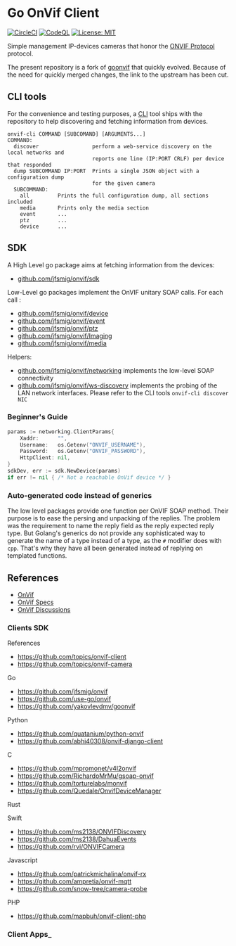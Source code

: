 # Go OnVif Client

[![CircleCI](https://dl.circleci.com/status-badge/img/gh/jfsmig/onvif/tree/master.svg?style=svg)](https://dl.circleci.com/status-badge/redirect/gh/jfsmig/onvif/tree/master)
[![CodeQL](https://github.com/jfsmig/onvif/actions/workflows/codeql.yml/badge.svg)](https://github.com/jfsmig/onvif/actions/workflows/codeql.yml)
[![License: MIT](https://img.shields.io/badge/License-MIT-green.svg)](https://opensource.org/licenses/MIT)

Simple management IP-devices cameras that honor the [ONVIF Protocol](https://www.onvif.org/) protocol.

The present repository is a fork of [goonvif](https://github.com/use-go/goonvif) that quickly evolved. 
Because of the need for quickly merged changes, the link to the upstream has been cut.

## CLI tools

For the convenience and testing purposes, a [CLI](https://en.wikipedia.org/wiki/Command-line_interface) tool ships
with the repository to help discovering and fetching information from devices.

```console
onvif-cli COMMAND [SUBCOMAND] [ARGUMENTS...]
COMMAND:
  discover                 perform a web-service discovery on the local networks and
                           reports one line (IP:PORT CRLF) per device that responded
  dump SUBCOMMAND IP:PORT  Prints a single JSON object with a configuration dump
                           for the given camera
  SUBCOMMAND: 
    all         Prints the full configuration dump, all sections included
    media       Prints only the media section
    event       ...
    ptz         ...
    device      ...
```

## SDK

A High Level go package aims at fetching information from the devices:
- [github.com/jfsmig/onvif/sdk](https://pkg.go.dev/github.com/jfsmig/onvif/sdk)

Low-Level go packages implement the OnVIF unitary SOAP calls. For each call :
- [github.com/jfsmig/onvif/device](https://pkg.go.dev/github.com/jfsmig/onvif/device)
- [github.com/jfsmig/onvif/event](https://pkg.go.dev/github.com/jfsmig/onvif/event)
- [github.com/jfsmig/onvif/ptz](https://pkg.go.dev/github.com/jfsmig/onvif/ptz)
- [github.com/jfsmig/onvif/Imaging](https://pkg.go.dev/github.com/jfsmig/onvif/Imaging)
- [github.com/jfsmig/onvif/media](https://pkg.go.dev/github.com/jfsmig/onvif/media)

Helpers:
- [github.com/jfsmig/onvif/networking](https://pkg.go.dev/github.com/jfsmig/onvif/networking)
  implements the low-level SOAP connectivity
- [github.com/jfsmig/onvif/ws-discovery](https://pkg.go.dev/github.com/jfsmig/onvif/ws-discovery)
  implements the probing of the LAN network interfaces. Please refer to the CLI tools `onvif-cli discover NIC`

### Beginner's Guide

```go
params := networking.ClientParams{
    Xaddr:      "",
    Username:   os.Getenv("ONVIF_USERNAME"),
    Password:   os.Getenv("ONVIF_PASSWORD"),
    HttpClient: nil,
}
sdkDev, err := sdk.NewDevice(params)
if err != nil { /* Not a reachable OnVif device */ }
```

### Auto-generated code instead of generics

The low level packages provide one function per OnVIF SOAP method.
Their purpose is to ease the persing and unpacking of the replies.
The problem was the requirement to name the reply field as the reply expected reply type.
But Golang's generics do not provide any sophisticated way to generate the name of a type instead of a type, as the
`#` modifier does with `cpp`. That's why they have all been generated instead of replying on templated functions.

## References

* [OnVif](https://onvif.org)
* [OnVif Specs](https://github.com/onvif/specs)
* [OnVif Discussions](https://github.com/onvif/specs/discussions)

### Clients SDK

References
  * https://github.com/topics/onvif-client
  * https://github.com/topics/onvif-camera

Go
  * https://github.com/jfsmig/onvif
  * https://github.com/use-go/onvif
  * https://github.com/yakovlevdmv/goonvif

Python
  * https://github.com/quatanium/python-onvif
  * https://github.com/abhi40308/onvif-django-client

C
  * https://github.com/mpromonet/v4l2onvif
  * https://github.com/RichardoMrMu/gsoap-onvif
  * https://github.com/torturelabs/monvif
  * https://github.com/Quedale/OnvifDeviceManager

Rust

Swift
  * https://github.com/ms2138/ONVIFDiscovery
  * https://github.com/ms2138/DahuaEvents
  * https://github.com/rvi/ONVIFCamera

Javascript
  * https://github.com/patrickmichalina/onvif-rx
  * https://github.com/ampretia/onvif-mqtt
  * https://github.com/snow-tree/camera-probe

PHP
  * https://github.com/mapbuh/onvif-client-php

### Client Apps_
